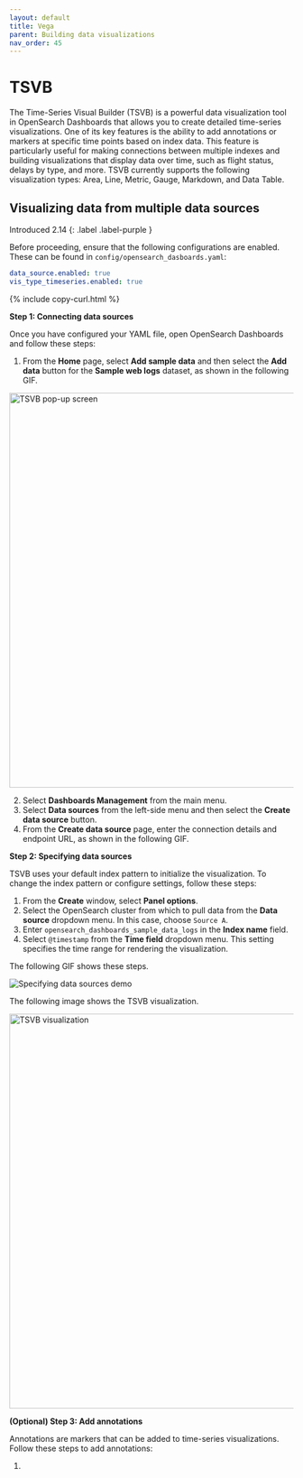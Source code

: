 ```yaml
---
layout: default
title: Vega
parent: Building data visualizations
nav_order: 45
---
```


# TSVB

The Time-Series Visual Builder (TSVB) is a powerful data visualization tool in OpenSearch Dashboards that allows you to create detailed time-series visualizations. One of its key features is the ability to add annotations or markers at specific time points based on index data. This feature is particularly useful for making connections between multiple indexes and building visualizations that display data over time, such as flight status, delays by type, and more. TSVB currently supports the following visualization types: Area, Line, Metric, Gauge, Markdown, and Data Table.

## Visualizing data from multiple data sources
Introduced 2.14
{: .label .label-purple }

Before proceeding, ensure that the following configurations are enabled. These can be found in `config/opensearch_dasboards.yaml`:

```yaml
data_source.enabled: true
vis_type_timeseries.enabled: true
```
{% include copy-curl.html %}

**Step 1: Connecting data sources**

Once you have configured your YAML file, open OpenSearch Dashboards and follow these steps:

1. From the **Home** page, select **Add sample data** and then select the **Add data** button for the **Sample web logs** dataset, as shown in the following GIF.

<img src="{{site.url}}{{site.baseurl}}/images/dashboards/tsvb.png" alt="TSVB pop-up screen" width="700"/>

2. Select **Dashboards Management** from the main menu.
3. Select **Data sources** from the left-side menu and then select the **Create data source** button.
4. From the **Create data source** page, enter the connection details and endpoint URL, as shown in the following GIF.





**Step 2: Specifying data sources**

TSVB uses your default index pattern to initialize the visualization. To change the index pattern or configure settings, follow these steps:

1. From the **Create** window, select **Panel options**.
2. Select the OpenSearch cluster from which to pull data from the **Data source** dropdown menu. In this case, choose `Source A`.
3. Enter `opensearch_dashboards_sample_data_logs` in the **Index name** field.
4. Select `@timestamp` from the **Time field** dropdown menu. This setting specifies the time range for rendering the visualization.

The following GIF shows these steps. 

![Specifying data sources demo]({{site.url}}{{site.baseurl}}/images/dashboards/make_tsvb.gif)

The following image shows the TSVB visualization.

<img src="{{site.url}}{{site.baseurl}}/images/dashboards/tsvb-viz.png" alt="TSVB visualization" width="700"/>

**(Optional) Step 3: Add annotations**

Annotations are markers that can be added to time-series visualizations. Follow these steps to add annotations:

1. 

